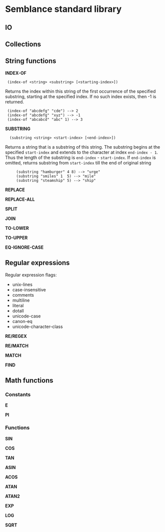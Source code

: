 # Semblance standard library

## IO

## Collections

## String functions

**INDEX-OF**
    
     (index-of <string> <substring> [<starting-index>])

 Returns the index within this string of the first occurrence of the specified substring, starting at the specified index.
 If no such index exists, then -1 is returned.

     (index-of "abcdefg" "cde") --> 2
     (index-of "abcdefg" "xyz") --> -1
     (index-of "abcabcd" "abc" 1) --> 3

**SUBSTRING**

      (substring <string> <start-index> [<end-index>])
      
  Returns a string that is a substring of this string. The substring begins at the specified `start-index` and extends to the character at index `end-index - 1`. 
  Thus the length of the substring is `end-index` - `start-index`.
  If `end-index` is omitted, returns substring from `start-index` till the end of original string
  
         (substring "hamburger" 4 8) --> "urge"
         (substring "smiles" 1  5) --> "mile"
         (substring "steamship" 5) --> "ship"
         
**REPLACE**

**REPLACE-ALL**

**SPLIT**

**JOIN**

**TO-LOWER**

**TO-UPPER**

**EQ-IGNORE-CASE**

## Regular expressions

Regular expression flags:

 - unix-lines
 - case-insensitive
 - comments
 - multiline
 - literal
 - dotall
 - unicode-case
 - canon-eq
 - unicode-character-class

**RE/REGEX**

**RE/MATCH**
 
**MATCH**

**FIND**

## Math functions

### Constants

**E**

**PI**

### Functions

**SIN**

**COS**

**TAN**

**ASIN**

**ACOS**

**ATAN**

**ATAN2**

**EXP**

**LOG**

**SQRT**

